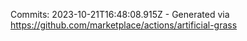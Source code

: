 Commits: 2023-10-21T16:48:08.915Z - Generated via https://github.com/marketplace/actions/artificial-grass
<br>
